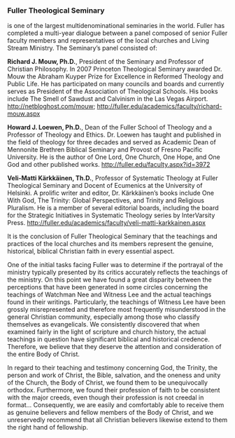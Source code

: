 ### Fuller Theological Seminary
is one of the largest multidenominational seminaries in the world. Fuller has completed a multi-year dialogue between a panel composed of senior Fuller faculty members and representatives of the local churches and Living Stream Ministry. The Seminary’s panel consisted of:


**Richard J. Mouw, Ph.D.**, President of the Seminary and Professor of Christian Philosophy. In 2007 Princeton Theological Seminary awarded Dr. Mouw the Abraham Kuyper Prize for Excellence in Reformed Theology and Public Life. He has participated on many councils and boards and currently serves as President of the Association of Theological Schools. His books include The Smell of Sawdust and Calvinism in the Las Vegas Airport. <http://netbloghost.com/mouw>; <http://fuller.edu/academics/faculty/richard-mouw.aspx>

**Howard J. Loewen, Ph.D.**, Dean of the Fuller School of Theology and a Professor of Theology and Ethics. Dr. Loewen has taught and published in the field of theology for three decades and served as Academic Dean of Mennonite Brethren Biblical Seminary and Provost of Fresno Pacific University. He is the author of One Lord, One Church, One Hope, and One God and other published works. <http://fuller.edu/faculty.aspx?id=3972>

**Veli-Matti Kärkkäinen, Th.D.**, Professor of Systematic Theology at Fuller Theological Seminary and Docent of Ecumenics at the University of Helsinki. A prolific writer and editor, Dr. Kärkkäinen’s books include One With God, The Trinity: Global Perspectives, and Trinity and Religious Pluralism. He is a member of several editorial boards, including the board for the Strategic Initiatives in Systematic Theology series by InterVarsity Press. <http://fuller.edu/academics/faculty/veli-matti-karkkainen.aspx>

It is the conclusion of Fuller Theological Seminary that the teachings and practices of the local churches and its members represent the genuine, historical, biblical Christian faith in every essential aspect.

One of the initial tasks facing Fuller was to determine if the portrayal of the ministry typically presented by its critics accurately reflects the teachings of the ministry. On this point we have found a great disparity between the perceptions that have been generated in some circles concerning the teachings of Watchman Nee and Witness Lee and the actual teachings found in their writings. Particularly, the teachings of Witness Lee have been grossly misrepresented and therefore most frequently misunderstood in the general Christian community, especially among those who classify themselves as evangelicals. We consistently discovered that when examined fairly in the light of scripture and church history, the actual teachings in question have significant biblical and historical credence. Therefore, we believe that they deserve the attention and consideration of the entire Body of Christ.

In regard to their teaching and testimony concerning God, the Trinity, the person and work of Christ, the Bible, salvation, and the oneness and unity of the Church, the Body of Christ, we found them to be unequivocally orthodox. Furthermore, we found their profession of faith to be consistent with the major creeds, even though their profession is not creedal in format… Consequently, we are easily and comfortably able to receive them as genuine believers and fellow members of the Body of Christ, and we unreservedly recommend that all Christian believers likewise extend to them the right hand of fellowship.